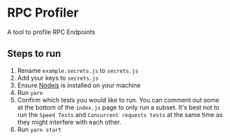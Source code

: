 # RPC Profiler

A tool to profile RPC Endpoints

## Steps to run

1. Rename `example.secrets.js` to `secrets.js`
2. Add your keys to `secrets.js`
3. Ensure [Nodejs](https://nodejs.org/en/) is installed on your machine
4. Run `yarn`
5. Confirm which tests you would like to run. You can comment out some at the bottom of the `index.js` page to only run a subset. It's best not to run the `Speed Tests` and `Concurrent requests tests` at the same time as they might interfere with each other.
6. Run `yarn start`
